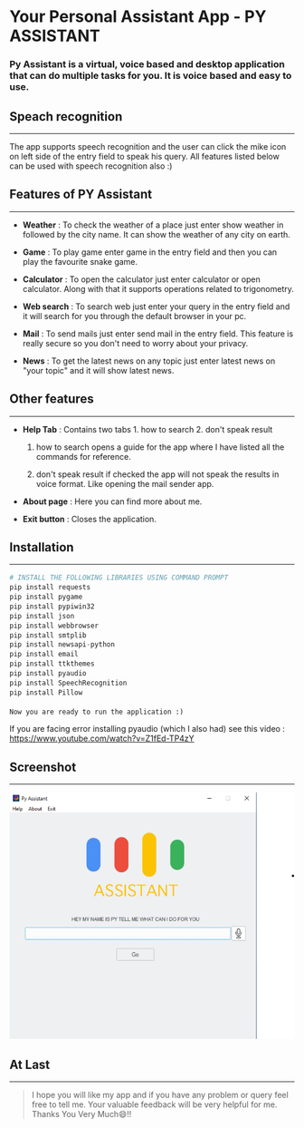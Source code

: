 # Your Personal Assistant App - PY ASSISTANT


### Py Assistant is a virtual, voice based and desktop application that can do multiple tasks for you. It is voice based and easy to use.

## Speach recognition
***

The app supports speech recognition and the user can click the mike icon on left side of the entry field to speak his query. All features listed below can be used with speech recognition also :)


## Features of PY Assistant
***

- **Weather** : To check the weather of a place just enter show weather in followed by the city name. It can show the weather of any city on earth.

- **Game** : To play game enter game in the entry field and then you can play the favourite snake game.

- **Calculator** : To open the calculator just enter calculator or open calculator. Along with that it supports operations related to trigonometry.

- **Web search** : To search web just enter your query in the entry field and it will search for you through the default browser in your pc.

- **Mail** : To send mails just enter send mail in the entry field. This feature is really secure so you don't need to worry about your privacy.


- **News** : To get the latest news on any topic just enter latest news on "your topic" and it will show latest news.

## Other features
***

- **Help Tab** : Contains two tabs 1. how to search 2. don't speak result


    1. how to search opens a guide for the app where I have listed all the commands for reference.

    2. don't speak result if checked the app will not speak the results in voice format. Like opening the mail sender app.

- **About page** : Here you can find more about me.

- **Exit button** : Closes the application.


## Installation
***
```python
# INSTALL THE FOLLOWING LIBRARIES USING COMMAND PROMPT
pip install requests
pip install pygame
pip install pypiwin32
pip install json
pip install webbrowser
pip install smtplib
pip install newsapi-python
pip install email
pip install ttkthemes
pip install pyaudio
pip install SpeechRecognition
pip install Pillow

Now you are ready to run the application :)

```

If you are facing error installing pyaudio (which I also had) see this video : https://www.youtube.com/watch?v=Z1fEd-TP4zY

## Screenshot
***

![alt text](https://github.com/MukalDadhwal/py_assistant/blob/master/py_image.png?raw=true)

## At Last
***

>I hope you will like my app and if you have any problem or query feel free to tell me. Your valuable feedback will be very helpful for me. Thanks You Very Much😄!!